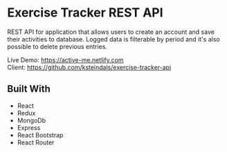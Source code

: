 # Exercise Tracker REST API

REST API  for application that allows users to create an account and save their activities to database. Logged data is filterable by period and it's also possible to delete previous entries.

Live Demo: https://active-me.netlify.com  
Client: https://github.com/ksteindals/exercise-tracker-api

## Built With
* React
* Redux
* MongoDb
* Express
* React Bootstrap
* React Router